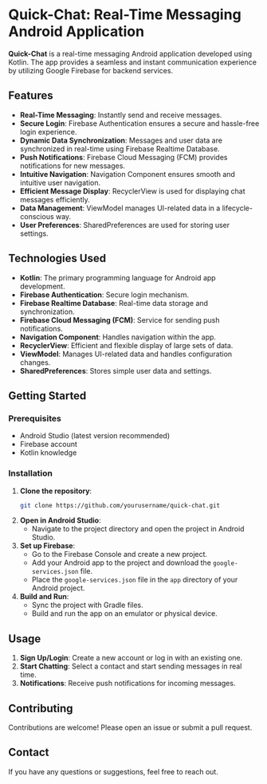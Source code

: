 # Quick-Chat: Real-Time Messaging Android Application

**Quick-Chat** is a real-time messaging Android application developed using Kotlin. The app provides a seamless and instant communication experience by utilizing Google Firebase for backend services.

## Features

- **Real-Time Messaging**: Instantly send and receive messages.
- **Secure Login**: Firebase Authentication ensures a secure and hassle-free login experience.
- **Dynamic Data Synchronization**: Messages and user data are synchronized in real-time using Firebase Realtime Database.
- **Push Notifications**: Firebase Cloud Messaging (FCM) provides notifications for new messages.
- **Intuitive Navigation**: Navigation Component ensures smooth and intuitive user navigation.
- **Efficient Message Display**: RecyclerView is used for displaying chat messages efficiently.
- **Data Management**: ViewModel manages UI-related data in a lifecycle-conscious way.
- **User Preferences**: SharedPreferences are used for storing user settings.

## Technologies Used

- **Kotlin**: The primary programming language for Android app development.
- **Firebase Authentication**: Secure login mechanism.
- **Firebase Realtime Database**: Real-time data storage and synchronization.
- **Firebase Cloud Messaging (FCM)**: Service for sending push notifications.
- **Navigation Component**: Handles navigation within the app.
- **RecyclerView**: Efficient and flexible display of large sets of data.
- **ViewModel**: Manages UI-related data and handles configuration changes.
- **SharedPreferences**: Stores simple user data and settings.

## Getting Started

### Prerequisites

- Android Studio (latest version recommended)
- Firebase account
- Kotlin knowledge

### Installation

1. **Clone the repository**:
   ```bash
   git clone https://github.com/yourusername/quick-chat.git
   ```
2. **Open in Android Studio**:
   - Navigate to the project directory and open the project in Android Studio.
3. **Set up Firebase**:
   - Go to the Firebase Console and create a new project.
   - Add your Android app to the project and download the `google-services.json` file.
   - Place the `google-services.json` file in the `app` directory of your Android project.
4. **Build and Run**:
   - Sync the project with Gradle files.
   - Build and run the app on an emulator or physical device.

## Usage

1. **Sign Up/Login**: Create a new account or log in with an existing one.
2. **Start Chatting**: Select a contact and start sending messages in real time.
3. **Notifications**: Receive push notifications for incoming messages.

## Contributing

Contributions are welcome! Please open an issue or submit a pull request.

## Contact

If you have any questions or suggestions, feel free to reach out.
